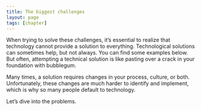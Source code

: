 ```yaml
---
title: The biggest challenges
layout: page
tags: [chapter]
---
```


When trying to solve these challenges, it’s essential to realize that
technology cannot provide a solution to everything. Technological solutions
can sometimes help, but not always. You can find some examples below.
But often, attempting a technical solution is like pasting over a crack in your
foundation with bubblegum.

Many times, a solution requires changes in your process, culture, or both.
Unfortunately, these changes are much harder to identify and implement,
which is why so many people default to technology.

Let’s dive into the problems.
